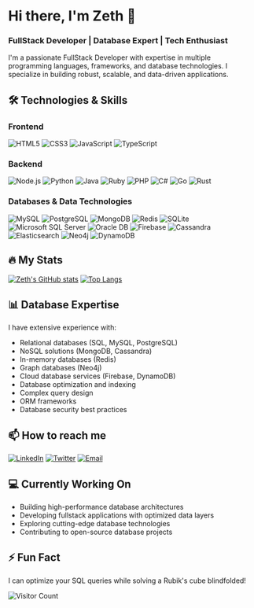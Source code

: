 # Hi there, I'm Zeth 👋

### FullStack Developer | Database Expert | Tech Enthusiast

I'm a passionate FullStack Developer with expertise in multiple programming languages, frameworks, and database technologies. I specialize in building robust, scalable, and data-driven applications.

## 🛠️ Technologies & Skills

### Frontend
![HTML5](https://img.shields.io/badge/-HTML5-E34F26?style=flat-square&logo=html5&logoColor=white)
![CSS3](https://img.shields.io/badge/-CSS3-1572B6?style=flat-square&logo=css3&logoColor=white)
![JavaScript](https://img.shields.io/badge/-JavaScript-F7DF1E?style=flat-square&logo=javascript&logoColor=black)
![TypeScript](https://img.shields.io/badge/-TypeScript-3178C6?style=flat-square&logo=typescript&logoColor=white)

### Backend
![Node.js](https://img.shields.io/badge/-Node.js-339933?style=flat-square&logo=node.js&logoColor=white)
![Python](https://img.shields.io/badge/-Python-3776AB?style=flat-square&logo=python&logoColor=white)
![Java](https://img.shields.io/badge/-Java-007396?style=flat-square&logo=java&logoColor=white)
![Ruby](https://img.shields.io/badge/-Ruby-CC342D?style=flat-square&logo=ruby&logoColor=white)
![PHP](https://img.shields.io/badge/-PHP-777BB4?style=flat-square&logo=php&logoColor=white)
![C#](https://img.shields.io/badge/-C%23-239120?style=flat-square&logo=c-sharp&logoColor=white)
![Go](https://img.shields.io/badge/-Go-00ADD8?style=flat-square&logo=go&logoColor=white)
![Rust](https://img.shields.io/badge/-Rust-000000?style=flat-square&logo=rust&logoColor=white)

### Databases & Data Technologies
![MySQL](https://img.shields.io/badge/-MySQL-4479A1?style=flat-square&logo=mysql&logoColor=white)
![PostgreSQL](https://img.shields.io/badge/-PostgreSQL-336791?style=flat-square&logo=postgresql&logoColor=white)
![MongoDB](https://img.shields.io/badge/-MongoDB-47A248?style=flat-square&logo=mongodb&logoColor=white)
![Redis](https://img.shields.io/badge/-Redis-DC382D?style=flat-square&logo=redis&logoColor=white)
![SQLite](https://img.shields.io/badge/-SQLite-003B57?style=flat-square&logo=sqlite&logoColor=white)
![Microsoft SQL Server](https://img.shields.io/badge/-MS%20SQL%20Server-CC2927?style=flat-square&logo=microsoft-sql-server&logoColor=white)
![Oracle DB](https://img.shields.io/badge/-Oracle-F80000?style=flat-square&logo=oracle&logoColor=white)
![Firebase](https://img.shields.io/badge/-Firebase-FFCA28?style=flat-square&logo=firebase&logoColor=black)
![Cassandra](https://img.shields.io/badge/-Cassandra-1287B1?style=flat-square&logo=apache-cassandra&logoColor=white)
![Elasticsearch](https://img.shields.io/badge/-Elasticsearch-005571?style=flat-square&logo=elasticsearch&logoColor=white)
![Neo4j](https://img.shields.io/badge/-Neo4j-008CC1?style=flat-square&logo=neo4j&logoColor=white)
![DynamoDB](https://img.shields.io/badge/-DynamoDB-4053D6?style=flat-square&logo=amazon-dynamodb&logoColor=white)

## 🔥 My Stats

[![Zeth's GitHub stats](https://github-readme-stats.vercel.app/api?username=yourusername&show_icons=true&theme=radical&hide_title=true)](https://github.com/yourusername)
[![Top Langs](https://github-readme-stats.vercel.app/api/top-langs/?username=yourusername&layout=compact&theme=radical&hide_border=true)](https://github.com/yourusername)

## 📊 Database Expertise
I have extensive experience with:
- Relational databases (SQL, MySQL, PostgreSQL)
- NoSQL solutions (MongoDB, Cassandra)
- In-memory databases (Redis)
- Graph databases (Neo4j)
- Cloud database services (Firebase, DynamoDB)
- Database optimization and indexing
- Complex query design
- ORM frameworks
- Database security best practices

## 📫 How to reach me

[![LinkedIn](https://img.shields.io/badge/-LinkedIn-0077B5?style=flat-square&logo=linkedin&logoColor=white)](https://linkedin.com/in/yourprofile)
[![Twitter](https://img.shields.io/badge/-Twitter-1DA1F2?style=flat-square&logo=twitter&logoColor=white)](https://twitter.com/yourhandle)
[![Email](https://img.shields.io/badge/-Email-D14836?style=flat-square&logo=gmail&logoColor=white)](mailto:youremail@example.com)

## 💻 Currently Working On
- Building high-performance database architectures
- Developing fullstack applications with optimized data layers
- Exploring cutting-edge database technologies
- Contributing to open-source database projects

## ⚡ Fun Fact
I can optimize your SQL queries while solving a Rubik's cube blindfolded!

![Visitor Count](https://komarev.com/ghpvc/?username=yourusername&style=flat-square&color=blueviolet)
